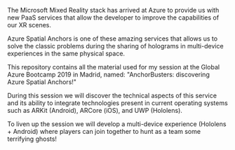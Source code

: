 The Microsoft Mixed Reality stack has arrived at Azure to provide us with new PaaS services that allow the developer to improve the capabilities of our XR scenes.

Azure Spatial Anchors is one of these amazing services that allows us to solve the classic problems during the sharing of holograms in multi-device experiences in the same physical space.

This repository contains all the material used for my session at the Global Azure Bootcamp 2019 in Madrid, named: "AnchorBusters: discovering Azure Spatial Anchors!"

During this session we will discover the technical aspects of this service and its ability to integrate technologies present in current operating systems such as ARKit (Android), ARCore (iOS), and UWP (Hololens).

To liven up the session we will develop a multi-device experience (Hololens + Android) where players can join together to hunt as a team some terrifying ghosts!